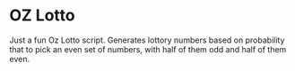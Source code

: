 # OZ Lotto
Just a fun Oz Lotto script. Generates lottory numbers based on probability that to pick an even set of numbers, with half of them odd and half of them even.
